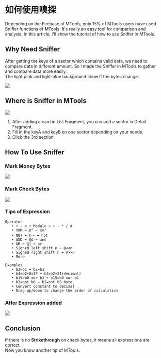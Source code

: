 # 如何使用嗅探

Depending on the Firebase of MTools, only 15% of MTools users have used Sniffer functions of MTools. It's really an easy tool for comparison and analysis. In this article, I'll show the tutorial of how to use Sniffer in MTools.

## Why Need Sniffer

After getting the keys of a sector which contains valid data, we need to compare data in different amount. So I made the Sniffer in MTools to gather and compare data more easily.  
 The light pink and light-blue background show if the bytes change.  
 

![](https://why.yuyeye.cc/post-images/1574347906909.jpg)

## Where is Sniffer in MTools

![](https://why.yuyeye.cc/post-images/1574347023367.jpg)

1. After adding a card in List Fragment, you can add a sector in Detail Fragment.
2. Fill in the keyA and keyB on one sector depending on your needs.
3. Click the 3rd section.

## How To Use Sniffer

### Mark Money Bytes

![](https://why.yuyeye.cc/post-images/1574349436660.jpg)

### Mark Check Bytes

![](https://why.yuyeye.cc/post-images/1574349445281.jpg)

### Tips of Expression

```text
Operator 
   • + - × ÷ Modulo ➡ + - * / # 
   • XOR ➡ @^ ➡ xor 
   • NOT ➡ @～ ➡ not 
   • AND ➡ @& ➡ and 
   • OR ➡ @| ➡ or 
   • Signed left shift n ➡ @<<n 
   • Signed right shift n ➡ @>>n 
   • More 

Examples 
   • b2=b1 ➡ b2=b1 
   • b4=b2+0x1F ➡ b4=b2+31(decimal) 
   • b15=b0 xor b1 ➡ b15=b0 xor b1 
   • b2=not b0 ➡ b2=not b0 Note 
   • Convert constant to decimal 
   • Drag up/down to change the order of calculation
```

### After Expression added

![](https://why.yuyeye.cc/post-images/1574350100574.jpg)

## Conclusion <a id="conclusion"></a>

If there is no **Strikethrough** on check bytes, it means all expressions are correct.  
 Now you know another tip of MTools.

